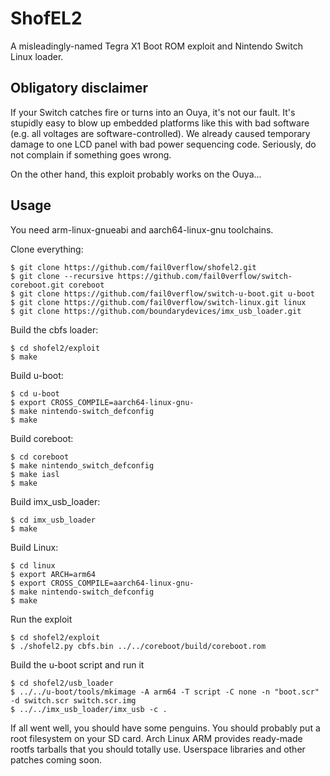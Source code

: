 # ShofEL2

A misleadingly-named Tegra X1 Boot ROM exploit and Nintendo Switch Linux loader.

## Obligatory disclaimer

If your Switch catches fire or turns into an Ouya, it's not our fault. It's
stupidly easy to blow up embedded platforms like this with bad software (e.g.
all voltages are software-controlled). We already caused temporary damage to one
LCD panel with bad power sequencing code. Seriously, do not complain if
something goes wrong.

On the other hand, this exploit probably works on the Ouya...

## Usage

You need arm-linux-gnueabi and aarch64-linux-gnu toolchains.

Clone everything:

    $ git clone https://github.com/fail0verflow/shofel2.git
    $ git clone --recursive https://github.com/fail0verflow/switch-coreboot.git coreboot
    $ git clone https://github.com/fail0verflow/switch-u-boot.git u-boot
    $ git clone https://github.com/fail0verflow/switch-linux.git linux
    $ git clone https://github.com/boundarydevices/imx_usb_loader.git

Build the cbfs loader:

    $ cd shofel2/exploit
    $ make

Build u-boot:

    $ cd u-boot
    $ export CROSS_COMPILE=aarch64-linux-gnu-
    $ make nintendo-switch_defconfig
    $ make

Build coreboot:

    $ cd coreboot
    $ make nintendo_switch_defconfig
    $ make iasl
    $ make

Build imx_usb_loader:

    $ cd imx_usb_loader
    $ make

Build Linux:

    $ cd linux
    $ export ARCH=arm64
    $ export CROSS_COMPILE=aarch64-linux-gnu-
    $ make nintendo-switch_defconfig
    $ make

Run the exploit

    $ cd shofel2/exploit
    $ ./shofel2.py cbfs.bin ../../coreboot/build/coreboot.rom

Build the u-boot script and run it

    $ cd shofel2/usb_loader
    $ ../../u-boot/tools/mkimage -A arm64 -T script -C none -n "boot.scr" -d switch.scr switch.scr.img
    $ ../../imx_usb_loader/imx_usb -c .

If all went well, you should have some penguins. You should probably put a root
filesystem on your SD card. Arch Linux ARM provides ready-made rootfs tarballs
that you should totally use. Userspace libraries and other patches coming soon.
